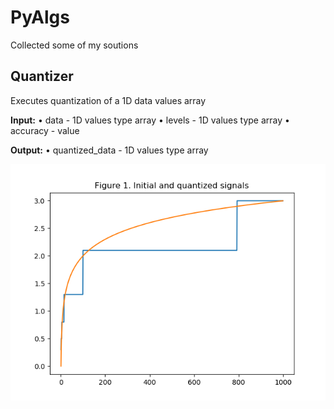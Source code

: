 # PyAlgs
Collected some of my soutions

## Quantizer
Executes quantization of a 1D data values array

**Input:**
• data - 1D values type array
• levels - 1D values type array
• accuracy - value

**Output:**
• quantized_data - 1D values type array

![Figure 1. Initial and quantized signals](https://github.com/Nlioxa/PyAlgs/blob/master/result.png)
